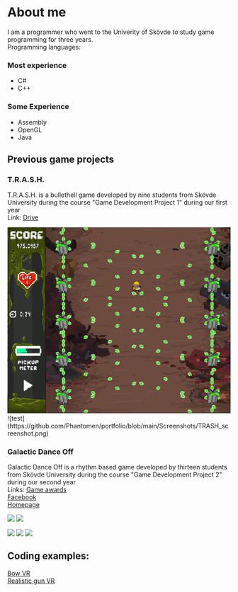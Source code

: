# About me
I am a programmer who went to the Univerity of Skövde to study game programming for three years.  
Programming languages:
### Most experience
- C#
- C++

### Some Experience
- Assembly
- OpenGL
- Java


## Previous game projects

### T.R.A.S.H.
T.R.A.S.H. is a bullethell game developed by nine students from Skövde University during the course "Game Development Project 1" during our first year  
Link: [Drive](https://drive.google.com/file/d/1pCr_dDzFhynWTRUnARX_zlLDBr2qERPG/view)  

<img src="https://github.com/Phantomen/portfolio/blob/main/Screenshots/TRASH_screenshot.png"/>
![test](https://github.com/Phantomen/portfolio/blob/main/Screenshots/TRASH_screenshot.png)



### Galactic Dance Off
Galactic Dance Off is a rhythm based game developed by thirteen students from Skövde University during the course "Game Development Project 2" during our second year  
Links: [Game awards](https://www.gameawards.se/Games/2019/Galactic-Dance-Off)  
[Facebook](https://www.facebook.com/NepTunesEntertainment/)  
[Homepage](https://awombatplayinggames.itch.io/galactic-dance-off)

<img src="https://img.itch.zone/aW1nLzI2MTQyOTEucG5n/original/jUJsIx.png"/>
<img src="https://img.itch.zone/aW1hZ2UvNTA0NjQ4LzI2MTQyMTkucG5n/original/fSlFHN.png"/>

<img src="https://img.itch.zone/aW1nLzI2MTQzMTYuZ2lm/original/5eQtog.gif"/> <img src="https://img.itch.zone/aW1nLzI2MTQzMTQuZ2lm/original/o8qPB0.gif"/> <img src="https://img.itch.zone/aW1nLzI2MTQzMTcuZ2lm/original/l8FMEW.gif"/>




## Coding examples:  
[Bow VR](https://github.com/Phantomen/portfolio/blob/main/Scripts/Bow.cs)  
[Realistic gun VR](https://github.com/Phantomen/portfolio/blob/main/Scripts/GunRealistic.cs)
